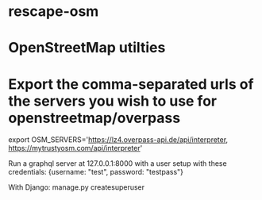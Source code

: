 # rescape-osm

# OpenStreetMap utilties

# Export the comma-separated urls of the servers you wish to use for openstreetmap/overpass
export OSM_SERVERS='https://lz4.overpass-api.de/api/interpreter, https://mytrustyosm.com/api/interpreter'

Run a graphql server at 127.0.0.1:8000 with a user setup with these credentials:
{username: "test", password: "testpass"}

With Django:
manage.py createsuperuser